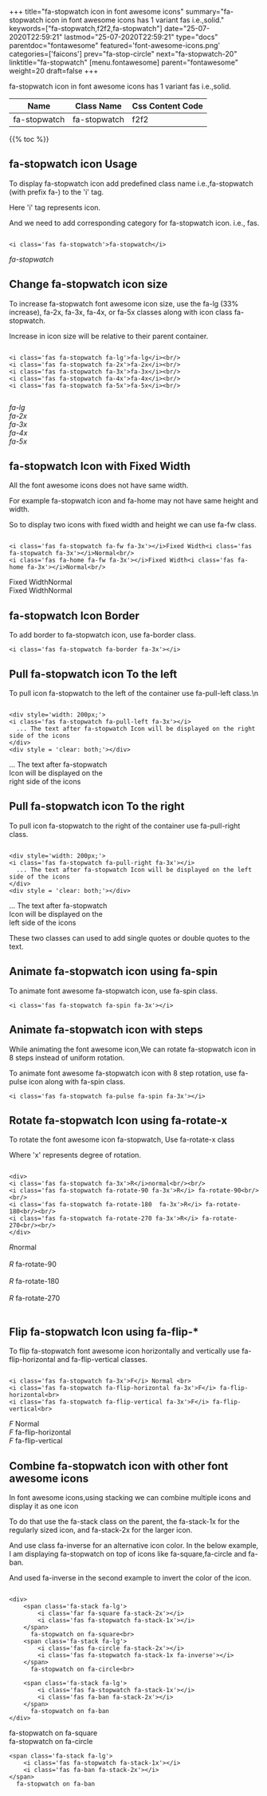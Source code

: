+++
title="fa-stopwatch icon in font awesome icons"
summary="fa-stopwatch icon in font awesome icons has 1 variant fas i.e.,solid."
keywords=["fa-stopwatch,f2f2,fa-stopwatch"]
date="25-07-2020T22:59:21"
lastmod="25-07-2020T22:59:21"
type="docs"
parentdoc="fontawesome"
featured='font-awesome-icons.png'
categories=['faicons']
prev="fa-stop-circle"
next="fa-stopwatch-20"
linktitle="fa-stopwatch"
[menu.fontawesome]
parent="fontawesome"
weight=20
draft=false
+++


fa-stopwatch icon in font awesome icons has 1 variant fas i.e.,solid.

<div class='table-responsive'><table class='table'><thead><tr><th>Name</th><th>Class Name</th><th>Css Content Code</th></tr></thead><tbody><tr><td>fa-stopwatch</td><td>fa-stopwatch</td><td>f2f2</td></tr></tbody></table></div>


{{% toc %}}


## fa-stopwatch icon Usage

To display fa-stopwatch icon add predefined class name i.e.,fa-stopwatch (with prefix fa-) to the 'i' tag.

Here 'i' tag represents icon.

And we need to add corresponding category for fa-stopwatch icon. i.e., fas.


```

<i class='fas fa-stopwatch'>fa-stopwatch</i>
```

<i class='fas fa-stopwatch'>fa-stopwatch</i>




## Change fa-stopwatch icon size
To increase fa-stopwatch font awesome icon size, use the fa-lg (33% increase), fa-2x, fa-3x, fa-4x, or fa-5x classes along with icon class fa-stopwatch.

Increase in icon size will be relative to their parent container. 

```

<i class='fas fa-stopwatch fa-lg'>fa-lg</i><br/>
<i class='fas fa-stopwatch fa-2x'>fa-2x</i><br/>
<i class='fas fa-stopwatch fa-3x'>fa-3x</i><br/>
<i class='fas fa-stopwatch fa-4x'>fa-4x</i><br/>
<i class='fas fa-stopwatch fa-5x'>fa-5x</i><br/>
            
```

<i class='fas fa-stopwatch fa-lg'>fa-lg</i><br/>
<i class='fas fa-stopwatch fa-2x'>fa-2x</i><br/>
<i class='fas fa-stopwatch fa-3x'>fa-3x</i><br/>
<i class='fas fa-stopwatch fa-4x'>fa-4x</i><br/>
<i class='fas fa-stopwatch fa-5x'>fa-5x</i><br/>
            



## fa-stopwatch Icon with Fixed Width 

All the font awesome icons does not have same width.

For example fa-stopwatch icon and fa-home may not have same height and width.

So to display two icons with fixed width and height we can use fa-fw class.


```

<i class='fas fa-stopwatch fa-fw fa-3x'></i>Fixed Width<i class='fas fa-stopwatch fa-3x'></i>Normal<br/>
<i class='fas fa-home fa-fw fa-3x'></i>Fixed Width<i class='fas fa-home fa-3x'></i>Normal<br/>
```

<i class='fas fa-stopwatch fa-fw fa-3x'></i>Fixed Width<i class='fas fa-stopwatch fa-3x'></i>Normal<br/>
<i class='fas fa-home fa-fw fa-3x'></i>Fixed Width<i class='fas fa-home fa-3x'></i>Normal<br/>



## fa-stopwatch Icon Border 

To add border to fa-stopwatch icon, use fa-border class.


```
<i class='fas fa-stopwatch fa-border fa-3x'></i>

```
<i class='fas fa-stopwatch fa-border fa-3x'></i>





## Pull fa-stopwatch icon To the left

To pull icon fa-stopwatch to the left of the container use fa-pull-left class.\n

```

<div style='width: 200px;'>
<i class='fas fa-stopwatch fa-pull-left fa-3x'></i>
  ... The text after fa-stopwatch Icon will be displayed on the right side of the icons
</div>
<div style = 'clear: both;'></div>
```

<div style='width: 200px;'>
<i class='fas fa-stopwatch fa-pull-left fa-3x'></i>
  ... The text after fa-stopwatch Icon will be displayed on the right side of the icons
</div>
<div style = 'clear: both;'></div>




## Pull fa-stopwatch icon To the right
To pull icon fa-stopwatch to the right of the container use fa-pull-right class.

```

<div style='width: 200px;'>
<i class='fas fa-stopwatch fa-pull-right fa-3x'></i>
  ... The text after fa-stopwatch Icon will be displayed on the left side of the icons
</div>
<div style = 'clear: both;'></div>
```

<div style='width: 200px;'>
<i class='fas fa-stopwatch fa-pull-right fa-3x'></i>
  ... The text after fa-stopwatch Icon will be displayed on the left side of the icons
</div>
<div style = 'clear: both;'></div>

These two classes can used to add single quotes or double quotes to the text.


## Animate fa-stopwatch icon using fa-spin
To animate font awesome fa-stopwatch icon, use fa-spin class.

```
<i class='fas fa-stopwatch fa-spin fa-3x'></i>
```
<i class='fas fa-stopwatch fa-spin fa-3x'></i>




## Animate fa-stopwatch icon with steps
While animating the font awesome icon,We can rotate fa-stopwatch icon in 8 steps instead of uniform rotation.

To animate font awesome fa-stopwatch icon with 8 step rotation, use fa-pulse icon along with fa-spin class.


```
<i class='fas fa-stopwatch fa-pulse fa-spin fa-3x'></i>

```
<i class='fas fa-stopwatch fa-pulse fa-spin fa-3x'></i>





## Rotate fa-stopwatch Icon using fa-rotate-x
To rotate the font awesome icon fa-stopwatch, Use fa-rotate-x class

Where 'x' represents degree of rotation.


```

<div>
<i class='fas fa-stopwatch fa-3x'>R</i>normal<br/><br/>
<i class='fas fa-stopwatch fa-rotate-90 fa-3x'>R</i> fa-rotate-90<br/><br/> 
<i class='fas fa-stopwatch fa-rotate-180  fa-3x'>R</i> fa-rotate-180<br/><br/> 
<i class='fas fa-stopwatch fa-rotate-270 fa-3x'>R</i> fa-rotate-270<br/><br/>
</div>
```

<div>
<i class='fas fa-stopwatch fa-3x'>R</i>normal<br/><br/>
<i class='fas fa-stopwatch fa-rotate-90 fa-3x'>R</i> fa-rotate-90<br/><br/> 
<i class='fas fa-stopwatch fa-rotate-180  fa-3x'>R</i> fa-rotate-180<br/><br/> 
<i class='fas fa-stopwatch fa-rotate-270 fa-3x'>R</i> fa-rotate-270<br/><br/>
</div>




## Flip fa-stopwatch Icon using fa-flip-*
To flip fa-stopwatch font awesome icon horizontally and vertically use fa-flip-horizontal and fa-flip-vertical classes. 

```

<i class='fas fa-stopwatch fa-3x'>F</i> Normal <br>
<i class='fas fa-stopwatch fa-flip-horizontal fa-3x'>F</i> fa-flip-horizontal<br>
<i class='fas fa-stopwatch fa-flip-vertical fa-3x'>F</i> fa-flip-vertical<br>
```

<i class='fas fa-stopwatch fa-3x'>F</i> Normal <br>
<i class='fas fa-stopwatch fa-flip-horizontal fa-3x'>F</i> fa-flip-horizontal<br>
<i class='fas fa-stopwatch fa-flip-vertical fa-3x'>F</i> fa-flip-vertical<br>




## Combine fa-stopwatch icon with other font awesome icons
In font awesome icons,using stacking we can combine multiple icons and display it as one icon 

To do that use the fa-stack class on the parent, the fa-stack-1x for the regularly sized icon, and fa-stack-2x for the larger icon.

And use class fa-inverse for an alternative icon color. 
In the below example, I am displaying fa-stopwatch on top of icons like fa-square,fa-circle and fa-ban.

And used fa-inverse in the second example to invert the color of the icon.

```

<div>
    <span class='fa-stack fa-lg'>
        <i class='far fa-square fa-stack-2x'></i>
        <i class='fas fa-stopwatch fa-stack-1x'></i>
    </span>
      fa-stopwatch on fa-square<br>
    <span class='fa-stack fa-lg'>
        <i class='fas fa-circle fa-stack-2x'></i>
        <i class='fas fa-stopwatch fa-stack-1x fa-inverse'></i>
    </span>
      fa-stopwatch on fa-circle<br>

    <span class='fa-stack fa-lg'>
        <i class='fas fa-stopwatch fa-stack-1x'></i>
        <i class='fas fa-ban fa-stack-2x'></i>
    </span>
      fa-stopwatch on fa-ban
</div>
```

<div>
    <span class='fa-stack fa-lg'>
        <i class='far fa-square fa-stack-2x'></i>
        <i class='fas fa-stopwatch fa-stack-1x'></i>
    </span>
      fa-stopwatch on fa-square<br>
    <span class='fa-stack fa-lg'>
        <i class='fas fa-circle fa-stack-2x'></i>
        <i class='fas fa-stopwatch fa-stack-1x fa-inverse'></i>
    </span>
      fa-stopwatch on fa-circle<br>

    <span class='fa-stack fa-lg'>
        <i class='fas fa-stopwatch fa-stack-1x'></i>
        <i class='fas fa-ban fa-stack-2x'></i>
    </span>
      fa-stopwatch on fa-ban
</div>






